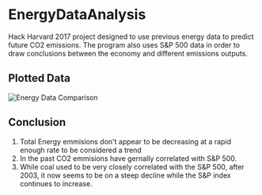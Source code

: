 # EnergyDataAnalysis
Hack Harvard 2017 project designed to use previous energy data to predict future CO2 emissions.  The program also uses S&P 500 data in order to draw conclusions between the economy and different emissions outputs.

## Plotted Data
![Energy Data Comparison](https://imgur.com/KHFwcZV.jpg)

## Conclusion
1. Total Energy emmisions don't appear to be decreasing at a rapid enough rate to be considered a trend
2. In the past CO2 emmisions have gernally correlated with S&P 500.  
3. While coal used to be very closely correlated with the S&P 500, after 2003, it now seems to be on a steep decline while the S&P index continues to increase.
